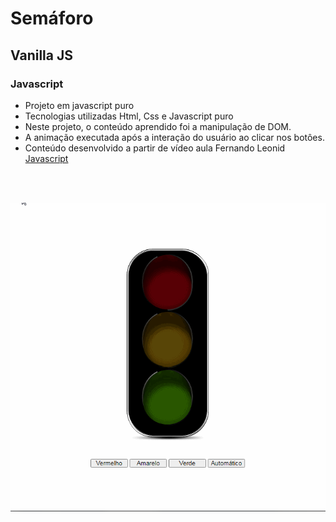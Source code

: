 # Semáforo

## Vanilla JS

### Javascript
- Projeto em javascript puro
- Tecnologias utilizadas Html, Css e Javascript puro
- Neste projeto, o conteúdo aprendido foi a manipulação de DOM.
-  A animação executada após a interação do usuário ao clicar nos botôes.
- Conteúdo desenvolvido a partir de vídeo aula Fernando Leonid
[Javascript](https://www.youtube.com/watch?v=EujFSEsZsk4&ab_channel=FernandoLeonid)

<br>
<br>
<p align="center">
	<img src="semaforo.gif" alt="Semáforo">
</p>

